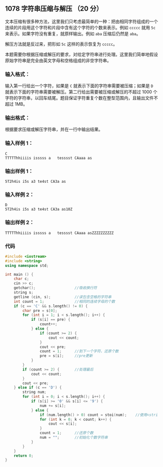 ## 1078 字符串压缩与解压 （20 分）

文本压缩有很多种方法，这里我们只考虑最简单的一种：把由相同字符组成的一个连续的片段用这个字符和片段中含有这个字符的个数来表示。例如 `ccccc` 就用 `5c` 来表示。如果字符没有重复，就原样输出。例如 `aba` 压缩后仍然是 `aba`。

解压方法就是反过来，把形如 `5c` 这样的表示恢复为 `ccccc`。

本题需要你根据压缩或解压的要求，对给定字符串进行处理。这里我们简单地假设原始字符串是完全由英文字母和空格组成的非空字符串。

### 输入格式：

输入第一行给出一个字符，如果是 `C` 就表示下面的字符串需要被压缩；如果是 `D` 就表示下面的字符串需要被解压。第二行给出需要被压缩或解压的不超过 1000 个字符的字符串，以回车结尾。题目保证字符重复个数在整型范围内，且输出文件不超过 1MB。

### 输出格式：

根据要求压缩或解压字符串，并在一行中输出结果。

### 输入样例 1：

```in
C
TTTTThhiiiis isssss a   tesssst CAaaa as
```

### 输出样例 1：

```out
5T2h4is i5s a3 te4st CA3a as
```

### 输入样例 2：

```in
D
5T2h4is i5s a3 te4st CA3a as10Z
```

### 输出样例 2：

```out
TTTTThhiiiis isssss a   tesssst CAaaa asZZZZZZZZZZ
```

### 代码

```c++
#include <iostream>
#include <string> 
using namespace std;

int main () {
	char c;
	cin >> c;	
	getchar();					//吸收换行符 
	string s;
	getline (cin, s);			//读包含空格的字符串 
	int count = 1;				//相同的连续字母的个数 
	if (c == 'C' && s.length() != 0) {	
		char pre = s[0];
		for (int i = 1; i < s.length(); i++) {
			if (s[i] == pre) {
				count++;
			} else {
				if (count >= 2) {
					cout << count;
				}
				cout << pre;
				count = 1;		//到下一个字符，还原个数 
				pre = s[i];		//pre更新 
			}
		}
		if (count >= 2) {		//处理最后 
			cout << count;
		}
		cout << pre;
	} else if (c == 'D') {
		string num;
		for (int i = 0; i < s.length(); i++) {
			if (s[i] >= '0' && s[i] <= '9') { 
				num += s[i];
			} else {
				if (num.length() > 0) count = stoi(num);	//使用<string>下函数stoi将string转化为整型数字 
				for (int k = 0; k < count; k++) {
					cout << s[i];
				}
				count = 1;		//还原个数 
				num = "";		//初始化个数字符串 
			}
		}
	}
	return 0;
}
```

